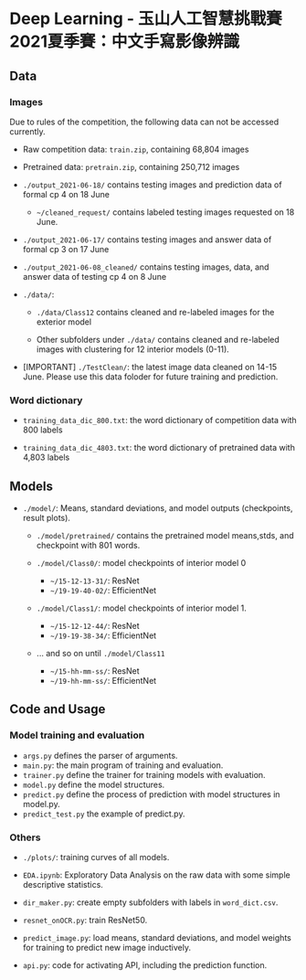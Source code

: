 # Deep Learning - 玉山人工智慧挑戰賽2021夏季賽：中文手寫影像辨識

## Data

### Images

Due to rules of the competition, the following data can not be accessed currently.

- Raw competition data: `train.zip`, containing 68,804 images

- Pretrained data: `pretrain.zip`, containing 250,712 images

- `./output_2021-06-18/` contains testing images and prediction data of formal cp 4 on 18 June

    - `~/cleaned_request/` contains labeled testing images requested on 18 June.

- `./output_2021-06-17/` contains testing images and answer data of formal cp 3 on 17 June

- `./output_2021-06-08_cleaned/` contains testing images, data, and answer data of testing cp 4 on 8 June

- `./data/`:

    - `./data/Class12` contains cleaned and re-labeled images for the exterior model

    - Other subfolders under `./data/` contains cleaned and re-labeled images with clustering for 12 interior models (0-11).

- \[IMPORTANT\] `./TestClean/`: the latest image data cleaned on 14-15 June. Please use this data foloder for future training and prediction.

### Word dictionary

- `training_data_dic_800.txt`: the word dictionary of competition data with 800 labels

- `training_data_dic_4803.txt`: the word dictionary of pretrained data with 4,803 labels

## Models

- `./model/`: Means, standard deviations, and model outputs (checkpoints, result plots).

    -  `./model/pretrained/` contains the pretrained model means,stds, and checkpoint with 801 words.

    - `./model/Class0/`: model checkpoints of interior model 0
        - `~/15-12-13-31/`: ResNet
        - `~/19-19-40-02/`: EfficientNet

    - `./model/Class1/`: model checkpoints of interior model 1.
        - `~/15-12-12-44/`: ResNet
        - `~/19-19-38-34/`: EfficientNet
    
    - ... and so on until `./model/Class11`
        - `~/15-hh-mm-ss/`: ResNet
        - `~/19-hh-mm-ss/`: EfficientNet

## Code and Usage

### Model training and evaluation

- `args.py` defines the parser of arguments.
- `main.py`: the main program of training and evaluation.
- `trainer.py` define the trainer for training models with evaluation.
- `model.py` define the model structures.
- `predict.py` define the process of prediction with model structures in model.py.
- `predict_test.py` the example of predict.py.

### Others

- `./plots/`: training curves of all models.

- `EDA.ipynb`: Exploratory Data Analysis on the raw data with some simple descriptive statistics.

- `dir_maker.py`: create empty subfolders with labels in `word_dict.csv`.

- `resnet_onOCR.py`: train ResNet50.

- `predict_image.py`: load means, standard deviations, and model weights for training to predict new image inductively.

- `api.py`: code for activating API, including the prediction function.
